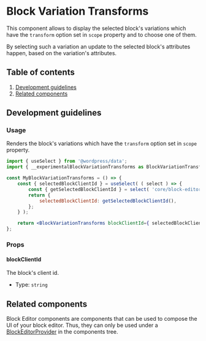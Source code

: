 # Block Variation Transforms

This component allows to display the selected block's variations which have the `transform` option set in `scope` property and to choose one of them.

By selecting such a variation an update to the selected block's attributes happen, based on the variation's attributes.

## Table of contents

1. [Development guidelines](#development-guidelines)
2. [Related components](#related-components)

## Development guidelines

### Usage

Renders the block's variations which have the `transform` option set in `scope` property.

```jsx
import { useSelect } from '@wordpress/data';
import { __experimentalBlockVariationTransforms as BlockVariationTransforms } from '@wordpress/block-editor';

const MyBlockVariationTransforms = () => {
	const { selectedBlockClientId } = useSelect( ( select ) => {
		const { getSelectedBlockClientId } = select( 'core/block-editor' );
		return {
			selectedBlockClientId: getSelectedBlockClientId(),
		};
	} );

	return <BlockVariationTransforms blockClientId={ selectedBlockClientId } />;
};
```

### Props

#### blockClientId

The block's client id.

-   Type: `string`

## Related components

Block Editor components are components that can be used to compose the UI of your block editor. Thus, they can only be used under a [BlockEditorProvider](https://github.com/WordPress/gutenberg/blob/HEAD/packages/block-editor/src/components/provider/README.md) in the components tree.
